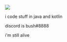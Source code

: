 ![](https://komarev.com/ghpvc/?username=therealbush&color=blue)

i code stuff in java and kotlin

discord is bush#8888

i'm still alive
